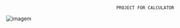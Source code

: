                                               PROJECT FOR CALCULATOR 
![imagem](https://github.com/user-attachments/assets/08240756-c094-40f8-b11f-e31c2da285cb)
